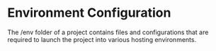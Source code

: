 Environment Configuration
=========================

The /env folder of a project contains files and configurations that are required
to launch the project into various hosting environments.
